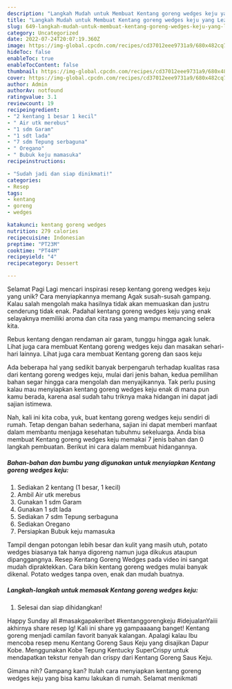 ```yaml
---
description: "Langkah Mudah untuk Membuat Kentang goreng wedges keju yang Lezat Sekali"
title: "Langkah Mudah untuk Membuat Kentang goreng wedges keju yang Lezat Sekali"
slug: 649-langkah-mudah-untuk-membuat-kentang-goreng-wedges-keju-yang-lezat-sekali
category: Uncategorized
date: 2022-07-24T20:07:19.360Z
image: https://img-global.cpcdn.com/recipes/cd37012eee9731a9/680x482cq70/kentang-goreng-wedges-keju-foto-resep-utama.jpg
hideToc: false
enableToc: true
enableTocContent: false
thumbnail: https://img-global.cpcdn.com/recipes/cd37012eee9731a9/680x482cq70/kentang-goreng-wedges-keju-foto-resep-utama.jpg
cover: https://img-global.cpcdn.com/recipes/cd37012eee9731a9/680x482cq70/kentang-goreng-wedges-keju-foto-resep-utama.jpg
author: Admin
authorAv: notfound
ratingvalue: 3.1
reviewcount: 19
recipeingredient:
- "2 kentang 1 besar 1 kecil"
- " Air utk merebus"
- "1 sdm Garam"
- "1 sdt lada"
- "7 sdm Tepung serbaguna"
- " Oregano"
- " Bubuk keju mamasuka"
recipeinstructions:

- "Sudah jadi dan siap dinikmati!"
categories:
- Resep
tags:
- kentang
- goreng
- wedges

katakunci: kentang goreng wedges 
nutrition: 279 calories
recipecuisine: Indonesian
preptime: "PT23M"
cooktime: "PT44M"
recipeyield: "4"
recipecategory: Dessert

---
```



Selamat Pagi Lagi mencari inspirasi resep kentang goreng wedges keju yang unik? Cara menyiapkannya memang Agak susah-susah gampang. Kalau salah mengolah maka hasilnya tidak akan memuaskan dan justru cenderung tidak enak. Padahal kentang goreng wedges keju yang enak selayaknya memiliki aroma dan cita rasa yang mampu memancing selera kita.


Rebus kentang dengan rendaman air garam, tunggu hingga agak lunak. Lihat juga cara membuat Kentang goreng wedges keju dan masakan sehari-hari lainnya. Lihat juga cara membuat Kentang goreng dan saos keju

Ada beberapa hal yang sedikit banyak berpengaruh terhadap kualitas rasa dari kentang goreng wedges keju, mulai dari jenis bahan, kedua pemilihan bahan segar hingga cara mengolah dan menyajikannya. Tak perlu pusing kalau mau menyiapkan kentang goreng wedges keju enak di mana pun kamu berada, karena asal sudah tahu triknya maka hidangan ini dapat jadi sajian istimewa.


Nah, kali ini kita coba, yuk, buat kentang goreng wedges keju sendiri di rumah. Tetap dengan bahan sederhana, sajian ini dapat memberi manfaat dalam membantu menjaga kesehatan tubuhmu sekeluarga. Anda bisa membuat Kentang goreng wedges keju memakai 7 jenis bahan dan 0 langkah pembuatan. Berikut ini cara dalam membuat hidangannya.

<!--inarticleads1-->

##### Bahan-bahan dan bumbu yang digunakan untuk menyiapkan Kentang goreng wedges keju:

1. Sediakan 2 kentang (1 besar, 1 kecil)
1. Ambil  Air utk merebus
1. Gunakan 1 sdm Garam
1. Gunakan 1 sdt lada
1. Sediakan 7 sdm Tepung serbaguna
1. Sediakan  Oregano
1. Persiapkan  Bubuk keju mamasuka


Tampil dengan potongan lebih besar dan kulit yang masih utuh, potato wedges biasanya tak hanya digoreng namun juga dikukus ataupun dipanggangnya. Resep Kentang Goreng Wedges pada video ini sangat mudah dipraktekkan. Cara bikin kentang goreng wedges mulai banyak dikenal. Potato wedges tanpa oven, enak dan mudah buatnya. 

<!--inarticleads2-->

##### Langkah-langkah untuk memasak Kentang goreng wedges keju:


1. Selesai dan siap dihidangkan!

Happy Sunday all ️#masakgapakeribet #kentanggorengkeju #idejualanYaiii akhirnya share resep lg! Kali ini share yg gampaaaang banget! Kentang goreng menjadi camilan favorit banyak kalangan. Apalagi kalau Ibu mencoba resep menu Kentang Goreng Saus Keju yang disajikan Dapur Kobe. Menggunakan Kobe Tepung Kentucky SuperCrispy untuk mendapatkan tekstur renyah dan crispy dari Kentang Goreng Saus Keju. 

Gimana nih? Gampang kan? Itulah cara menyiapkan kentang goreng wedges keju yang bisa kamu lakukan di rumah. Selamat menikmati
